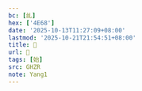 ```yaml
---
bc: [乨]
hex: ['4E68']
date: '2025-10-13T11:27:09+08:00'
lastmod: '2025-10-21T21:54:51+08:00'
title: 󰕸
url: 󰕸
tags: [始]
src: GHZR
note: Yang1
---
```

